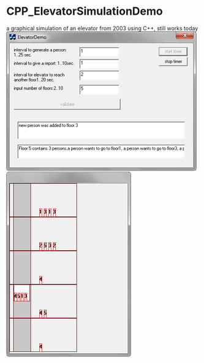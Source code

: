 # CPP_ElevatorSimulationDemo
a graphical simulation of an elevator from 2003 using C++, still works today
![image1](/images/1.jpg)
![image2](/images/2.jpg)

